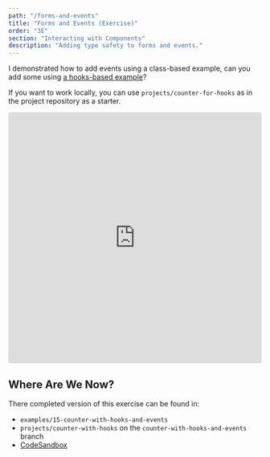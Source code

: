 ```yaml
---
path: "/forms-and-events"
title: "Forms and Events (Exercise)"
order: "3E"
section: "Interacting with Components"
description: "Adding type safety to forms and events."
---
```


I demonstrated how to add events using a class-based example, can you add some using [a hooks-based example](https://codesandbox.io/s/incident-counter-5rvp3?file=/src/Application.tsx)?

If you want to work locally, you can use `projects/counter-for-hooks` as in the project repository as a starter.

<iframe src="https://codesandbox.io/embed/incident-counter-5rvp3?fontsize=14&hidenavigation=1&module=%2Fsrc%2FApplication.tsx&theme=dark"
     style="width:100%; height:500px; border:0; border-radius: 4px; overflow:hidden;"
     title="incident-counter"
     allow="accelerometer; ambient-light-sensor; camera; encrypted-media; geolocation; gyroscope; hid; microphone; midi; payment; usb; vr; xr-spatial-tracking"
     sandbox="allow-forms allow-modals allow-popups allow-presentation allow-same-origin allow-scripts"
   ></iframe>

## Where Are We Now?

There completed version of this exercise can be found in:

- `examples/15-counter-with-hooks-and-events`
- `projects/counter-with-hooks` on the `counter-with-hooks-and-events` branch
- [CodeSandbox](https://codesandbox.io/s/incident-counter-hooks-complete-or2pz?file=/src/Application.tsx)
